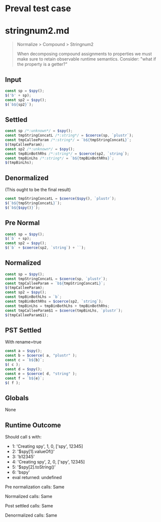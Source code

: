 # Preval test case

# stringnum2.md

> Normalize > Compound > Stringnum2
>
> When decomposing compound assignments to properties we must make sure to retain observable runtime semantics. Consider: "what if the property is a getter?"

## Input

`````js filename=intro
const sp = $spy();
$('b' + sp);
const sp2 = $spy();
$(`b${sp2}`);
`````

## Settled


`````js filename=intro
const sp /*:unknown*/ = $spy();
const tmpStringConcatL /*:string*/ = $coerce(sp, `plustr`);
const tmpCalleeParam /*:string*/ = `b${tmpStringConcatL}`;
$(tmpCalleeParam);
const sp2 /*:unknown*/ = $spy();
const tmpBinBothRhs /*:string*/ = $coerce(sp2, `string`);
const tmpBinLhs /*:string*/ = `b${tmpBinBothRhs}`;
$(tmpBinLhs);
`````

## Denormalized
(This ought to be the final result)

`````js filename=intro
const tmpStringConcatL = $coerce($spy(), `plustr`);
$(`b${tmpStringConcatL}`);
$(`b${$spy()}`);
`````

## Pre Normal


`````js filename=intro
const sp = $spy();
$(`b` + sp);
const sp2 = $spy();
$(`b` + $coerce(sp2, `string`) + ``);
`````

## Normalized


`````js filename=intro
const sp = $spy();
const tmpStringConcatL = $coerce(sp, `plustr`);
const tmpCalleeParam = `b${tmpStringConcatL}`;
$(tmpCalleeParam);
const sp2 = $spy();
const tmpBinBothLhs = `b`;
const tmpBinBothRhs = $coerce(sp2, `string`);
const tmpBinLhs = tmpBinBothLhs + tmpBinBothRhs;
const tmpCalleeParam$1 = $coerce(tmpBinLhs, `plustr`);
$(tmpCalleeParam$1);
`````

## PST Settled
With rename=true

`````js filename=intro
const a = $spy();
const b = $coerce( a, "plustr" );
const c = `b${b}`;
$( c );
const d = $spy();
const e = $coerce( d, "string" );
const f = `b${e}`;
$( f );
`````

## Globals

None

## Runtime Outcome

Should call `$` with:
 - 1: 'Creating spy', 1, 0, ['spy', 12345]
 - 2: '$spy[1].valueOf()'
 - 3: 'b12345'
 - 4: 'Creating spy', 2, 0, ['spy', 12345]
 - 5: '$spy[2].toString()'
 - 6: 'bspy'
 - eval returned: undefined

Pre normalization calls: Same

Normalized calls: Same

Post settled calls: Same

Denormalized calls: Same
